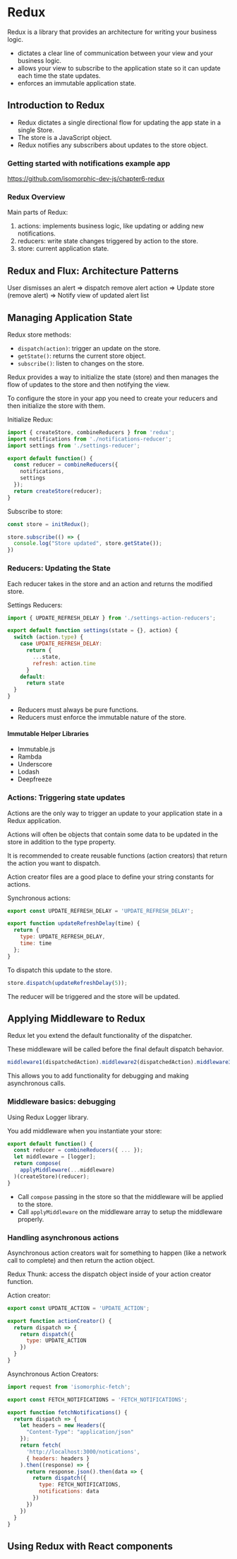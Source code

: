 # Redux

Redux is a library that provides an architecture for writing your business logic.

* dictates a clear line of communication between your view and your business logic.
* allows your view to subscribe to the application state so it can update each time the state updates.
* enforces an immutable application state.

## Introduction to Redux

* Redux dictates a single directional flow for updating the app state in a single Store.
* The store is a JavaScript object.
* Redux notifies any subscribers about updates to the store object.

### Getting started with notifications example app

https://github.com/isomorphic-dev-js/chapter6-redux

### Redux Overview

Main parts of Redux:
1. actions: implements business logic, like updating or adding new notifications.
2. reducers: write state changes triggered by action to the store.
3. store: current application state.

## Redux and Flux: Architecture Patterns

User dismisses an alert => dispatch remove alert action => Update store (remove alert) => Notify view of updated alert list

## Managing Application State

Redux store methods:

* `dispatch(action)`: trigger an update on the store.
* `getState()`: returns the current store object.
* `subscribe()`: listen to changes on the store.

Redux provides a way to initialize the state (store) and then manages the flow of updates to the store and then notifying the view.

To configure the store in your app you need to create your reducers and then initialize the store with them.

Initialize Redux:
```javascript
import { createStore, combineReducers } from 'redux';
import notifications from './notifications-reducer';
import settings from './settings-reducer';

export default function() {
  const reducer = combineReducers({
    notifications,
    settings
  });
  return createStore(reducer);
}
```

Subscribe to store:
```javascript
const store = initRedux();

store.subscribe(() => {
  console.log("Store updated", store.getState());
})
```

### Reducers: Updating the State

Each reducer takes in the store and an action and returns the modified store.

Settings Reducers:
```javascript
import { UPDATE_REFRESH_DELAY } from './settings-action-reducers';

export default function settings(state = {}, action) {
  switch (action.type) {
    case UPDATE_REFRESH_DELAY:
      return {
        ...state,
        refresh: action.time
      }
    default:
      return state
  }
}
```

* Reducers must always be pure functions.
* Reducers must enforce the immutable nature of the store.

#### Immutable Helper Libraries

* Immutable.js
* Rambda
* Underscore
* Lodash
* Deepfreeze

### Actions: Triggering state updates

Actions are the only way to trigger an update to your application state in a Redux application.

Actions will often be objects that contain some data to be updated in the store in addition to the type property.

It is recommended to create reusable functions (action creators) that return the action you want to dispatch.

Action creator files are a good place to define your string constants for actions.

Synchronous actions:
```javascript
export const UPDATE_REFRESH_DELAY = 'UPDATE_REFRESH_DELAY';

export function updateRefreshDelay(time) {
  return {
    type: UPDATE_REFRESH_DELAY,
    time: time
  };
}
```

To dispatch this update to the store.
```javascript
store.dispatch(updateRefreshDelay(5));
```

The reducer will be triggered and the store will be updated.

## Applying Middleware to Redux

Redux let you extend the default functionality of the dispatcher.

These middleware will be called before the final default dispatch behavior.

```javascript
middleware1(dispatchedAction).middleware2(dispatchedAction).middleware3(dispatchedAction).dispatch(dispatchedAction)
```

This allows you to add functionality for debugging and making asynchronous calls.

### Middleware basics: debugging

Using Redux Logger library.

You add middleware when you instantiate your store:
```javascript
export default function() {
  const reducer = combineReducers({ ... });
  let middleware = [logger];
  return compose(
    applyMiddleware(...middleware)
  )(createStore)(reducer);
}
```

* Call `compose` passing in the store so that the middleware will be applied to the store.
* Call `applyMiddleware` on the middleware array to setup the middleware properly.

### Handling asynchronous actions

Asynchronous action creators wait for something to happen (like a network call to complete) and then return the action object.

Redux Thunk: access the dispatch object inside of your action creator function.

Action creator:
```javascript
export const UPDATE_ACTION = 'UPDATE_ACTION';

export function actionCreator() {
  return dispatch => {
    return dispatch({
      type: UPDATE_ACTION
    })
  }
}
```

Asynchronous Action Creators:
```javascript
import request from 'isomorphic-fetch';

export const FETCH_NOTIFICATIONS = 'FETCH_NOTIFICATIONS';

export function fetchNotifications() {
  return dispatch => {
    let headers = new Headers({
      "Content-Type": "application/json"
    });
    return fetch(
      'http://localhost:3000/notications',
      { headers: headers }
    ).then((response) => {
      return response.json().then(data => {
        return dispatch({
          type: FETCH_NOTIFICATIONS,
          notifications: data
        })
      })
    })
  }
}
```

## Using Redux with React components
